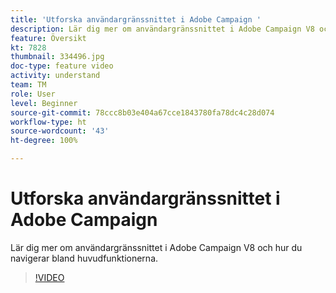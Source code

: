 ```yaml
---
title: 'Utforska användargränssnittet i Adobe Campaign '
description: Lär dig mer om användargränssnittet i Adobe Campaign V8 och hur du navigerar bland huvudfunktionerna.
feature: Översikt
kt: 7828
thumbnail: 334496.jpg
doc-type: feature video
activity: understand
team: TM
role: User
level: Beginner
source-git-commit: 78ccc8b03e404a67cce1843780fa78dc4c28d074
workflow-type: ht
source-wordcount: '43'
ht-degree: 100%

---
```


# Utforska användargränssnittet i Adobe Campaign 

Lär dig mer om användargränssnittet i Adobe Campaign V8 och hur du navigerar bland huvudfunktionerna.

>[!VIDEO](https://video.tv.adobe.com/v/334496?quality=12)
